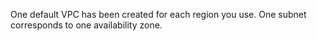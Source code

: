 One default VPC has been created for each region you use.
One subnet corresponds to one availability zone.
